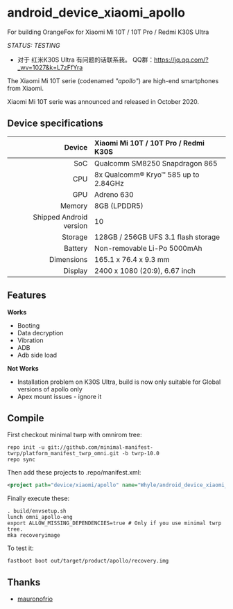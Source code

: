 # android_device_xiaomi_apollo
For building OrangeFox for Xiaomi Mi 10T / 10T Pro / Redmi K30S Ultra

*STATUS: TESTING*

 - 对于 红米K30S Ultra 有问题的话联系我。 QQ群：https://jq.qq.com/?_wv=1027&k=L7zFfYra

The Xiaomi Mi 10T serie (codenamed _"apollo"_) are high-end smartphones from Xiaomi.

Xiaomi Mi 10T serie was announced and released in October 2020.


## Device specifications

| Device       | Xiaomi Mi 10T / 10T Pro / Redmi K30S        |
| -----------: | :------------------------------------------ |
| SoC          | Qualcomm SM8250 Snapdragon 865              |
| CPU          | 8x Qualcomm® Kryo™ 585 up to 2.84GHz        |
| GPU          | Adreno 630                                  |
| Memory       | 8GB (LPDDR5)                                |
| Shipped Android version | 10                               |
| Storage      | 128GB / 256GB UFS 3.1 flash storage         |
| Battery      | Non-removable Li-Po 5000mAh                 |
| Dimensions   | 165.1 x 76.4 x 9.3 mm                       |
| Display      | 2400 x 1080 (20:9), 6.67 inch               |

## Features

**Works**

- Booting
- Data decryption
- Vibration
- ADB
- Adb side load

**Not Works**
- Installation problem on K30S Ultra, build is now only suitable for Global versions of apollo only
- Apex mount issues - ignore it

## Compile

First checkout minimal twrp with omnirom tree:

```
repo init -u git://github.com/minimal-manifest-twrp/platform_manifest_twrp_omni.git -b twrp-10.0
repo sync
```

Then add these projects to .repo/manifest.xml:

```xml
<project path="device/xiaomi/apollo" name="Whyle/android_device_xiaomi_apollo" remote="github" revision="android-10.0" />
```

Finally execute these:

```
. build/envsetup.sh
lunch omni_apollo-eng
export ALLOW_MISSING_DEPENDENCIES=true # Only if you use minimal twrp tree.
mka recoveryimage 
```

To test it:

```
fastboot boot out/target/product/apollo/recovery.img
```

## Thanks
- [mauronofrio](https://github.com/mauronofrio)
